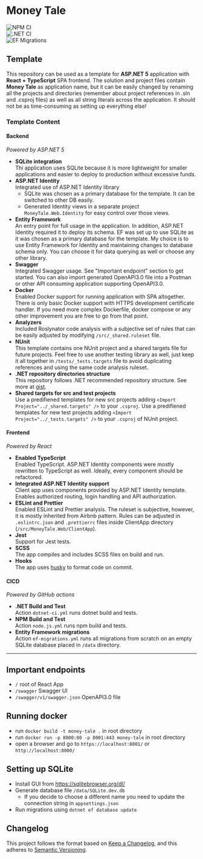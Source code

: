 # Money Tale

![NPM CI](https://github.com/AyronK/money-tale/workflows/NPM%20CI/badge.svg?branch=main)  
![.NET CI](https://github.com/AyronK/money-tale/workflows/.NET%20CI/badge.svg?branch=main)  
![EF Migrations](https://github.com/AyronK/money-tale/workflows/EF%20Migrations/badge.svg?branch=main)

## Template
This repository can be used as a template for **ASP.NET 5** application with **React + TypeScript** SPA frontend. The solution and project files contain **Money Tale** as application name, but it can be easily changed by renaming all the projects and directories (remember about project references in .sln and .csproj files) as well as all string literals across the application. It should not be as time-consuming as setting up everything else!

### Template Content

#### Backend  
_Powered by ASP.NET 5_  
   - **SQLite integration**  
     Thi application uses SQLite because it is more lightweight for smaller applications and easier to deploy to production without excessive funds.  
   - **ASP.NET Identity**  
     Integrated use of ASP.NET Identity library  
        - SQLite was chosen as a primary database for the template. It can be switched to other DB easily.  
        - Generated Identity views in a separate project `MoneyTale.Web.Identity` for easy control over those views.  
   - **Entity Framework**  
     An entry point for full usage in the application. In addition, ASP.NET Identity required it to deploy its schema. EF was set up to use SQLite as it was chosen as a primary database for the template. My choice is to use Entity Framework for Identity and maintaining changes to database schema only. You can choose it for data querying as well or choose any other library.  
   - **Swagger**  
     Integrated Swagger usage. See "Important endpoint" section to get started. You can also import generated OpenAPI3.0 file into a Postman or other API consuming application supporting OpenAPI3.0.
   - **Docker**  
     Enabled Docker support for running application with SPA altogether. There is only basic Docker support with HTTPS development certificate handler. If you need more complex Dockerfile, docker compose or any other improvement you are free to go from that point.  
   - **Analyzers**  
     Included Roslynator code analysis with a subjective set of rules that can be easily adjusted by modifying `/src/_shared.ruleset` file.  
   - **NUnit**  
     This template contains one NUnit project and a shared targets file for future projects. Feel free to use another testing library as well, just keep it all together in `/tests/_tests.targets` file to avoid duplicating references and using the same code analysis ruleset.  
   - **.NET repository directories structure**  
     This repository follows .NET recommended repository structure. See more at [gist](https://gist.github.com/davidfowl/ed7564297c61fe9ab814).  
   - **Shared targets for src and test projects**  
     Use a predifiened templates for new src projects adding `<Import Project="../_shared.targets" />` to your `.csproj`.
     Use a predifiened templates for new test projects adding `<Import Project="../_tests.targets" />` to your `.csproj` of NUnit project.  
     
   
#### Frontend
_Powered by React_     
   - **Enabled TypeScript**  
     Enabled TypeScript. ASP.NET Identity components were mostly rewritten to TypeScript as well. Ideally, every component should be refactored.    
   - **Integrated ASP.NET Identity support**    
     Client app uses components provided by ASP.NET Identity template. Enables authorized routing, login handling and API authorization.  
   - **ESLint and Prettier**  
     Enabled ESLint and Prettier analysis. The ruleset is subjective, however, it is mostly inherited from Airbnb pattern. Rules can be adjusted in `.eslintrc.json` and `.prettierrc` files inside ClientApp directory (`/src/MoneyTale.Web/ClientApp`).
   - **Jest**  
     Support for Jest tests.  
   - **SCSS**  
     The app compiles and includes SCSS files on build and run.  
   - **Hooks**  
     The app uses [husky](https://github.com/typicode/husky#readme) to format code on commit.  
     
#### CICD
_Powered by GitHub actions_  
   - **.NET Build and Test**  
     Action `dotnet-ci.yml` runs dotnet build and tests.  
   - **NPM Build and Test**  
     Action `node.js.yml` runs npm build and tests.  
   - **Entity Framework migrations**  
     Action `ef-migrations.yml` runs all migrations from scratch on an empty SQLite database placed in `/data` directory.  

_____

## Important endpoints  
- `/` root of React App
- `/swagger` Swagger UI
- `/swagger/v1/swagger.json` OpenAPI3.0 file

## Running docker  
- run `docker build -t money-tale .` in root directory
- run `docker run -p 8000:80 -p 8001:443 money-tale` in root directory
- open a browser and go to `https://localhost:8001/` or `http://localhost:8000/`

## Setting up SQLite  
- Install GUI from https://sqlitebrowser.org/dl/
- Generate database file `/data/SQLite.dev.db`
  - If you decide to choose a different name you need to update the connection string in `appsettings.json`
- Run migrations using `dotnet ef database update`

## Changelog
This project follows the format based on [Keep a Changelog](https://keepachangelog.com/en/1.0.0/),
and this adheres to [Semantic Versioning](https://semver.org/spec/v2.0.0.html).
